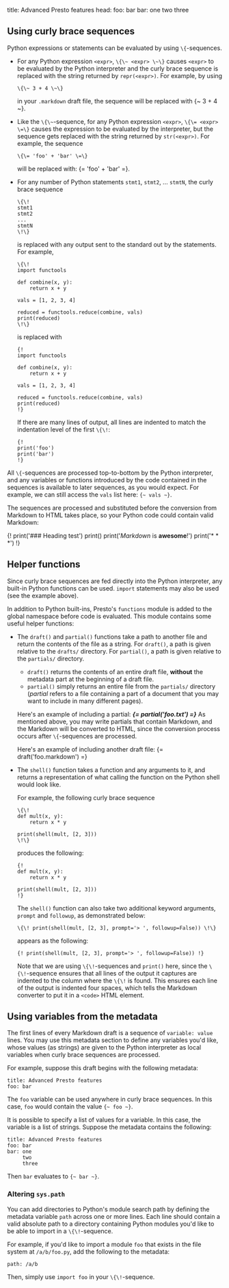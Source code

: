 title: Advanced Presto features
head: <script type="text/javascript" src="foo.js"></script>
foo: bar
bar: one
     two
     three

## Using curly brace sequences

Python expressions or statements can be evaluated by using `\{`-sequences.

*   For any Python expression `<expr>`, `\{\~ <expr> \~\}` causes `<expr>` to
    be evaluated by the Python interpreter and the curly brace sequence is
    replaced with the string returned by `repr(<expr>)`. For example, by using

        \{\~ 3 + 4 \~\}

    in your `.markdown` draft file, the sequence will be replaced
    with {~ 3 + 4 ~}.

*   Like the `\{\~`-sequence, for any Python expression `<expr>`, `\{\= <expr> \=\}`
    causes the expression to be evaluated by the interpreter, but the sequence
    gets replaced with the string returned by `str(<expr>)`. For example,
    the sequence

        \{\= 'foo' + 'bar' \=\}

    will be replaced with: {= 'foo' + 'bar' =}.

*   For any number of Python statements `stmt1`, `stmt2`, ... `stmtN`,
    the curly brace sequence

        \{\!
        stmt1
        stmt2
        ...
        stmtN
        \!\}

    is replaced with any output sent to the standard out by the
    statements. For example,

        \{\!
        import functools

        def combine(x, y):
            return x + y

        vals = [1, 2, 3, 4]

        reduced = functools.reduce(combine, vals)
        print(reduced)
        \!\}

    is replaced with

        {!
        import functools

        def combine(x, y):
            return x + y

        vals = [1, 2, 3, 4]

        reduced = functools.reduce(combine, vals)
        print(reduced)
        !}

    If there are many lines of output, all lines are indented to match
    the indentation level of the first `\{\!`:

        {!
        print('foo')
        print('bar')
        !}

All `\{`-sequences are processed top-to-bottom by the Python interpreter, and
any variables or functions introduced by the code contained in the sequences is
available to later sequences, as you would expect. For example, we can still
access the `vals` list here: `{~ vals ~}`.

The sequences are processed and substituted before the conversion from
Markdown to HTML takes place, so your Python code could contain valid
Markdown:

{!
print('### Heading test')
print()
print('*Markdown* is **awesome**!')
print('* * *')
!}


## Helper functions

Since curly brace sequences are fed directly into the Python interpreter,
any built-in Python functions can be used. `import` statements may also
be used (see the example above).

In addition to Python built-ins, Presto's `functions` module is added
to the global namespace before code is evaluated. This module contains
some useful helper functions:

*   The `draft()` and `partial()` functions take a path to another file and
    return the contents of the file as a string. For `draft()`, a path is given
    relative to the `drafts/` directory. For `partial()`, a path is given
    relative to the `partials/` directory.

    -   `draft()` returns the contents of an entire draft file, **without** the
        metadata part at the beginning of a draft file.
    -   `partial()` simply returns an entire file from the `partials/`
        directory (*partial* refers to a file containing a part of a document
        that you may want to include in many different pages).

    Here's an example of including a partial: ***{= partial('foo.txt') =}***
    As mentioned above, you may write partials that contain Markdown, and the
    Markdown will be converted to HTML, since the conversion process occurs
    after `\{`-sequences are processed.

    Here's an example of including another draft file:
    {= draft('foo.markdown') =}

*   The `shell()` function takes a function and any arguments to it,
    and returns a representation of what calling the function on the Python
    shell would look like.

    For example, the following curly brace sequence

        \{\!
        def mult(x, y):
            return x * y

        print(shell(mult, [2, 3]))
        \!\}

    produces the following:

        {!
        def mult(x, y):
            return x * y

        print(shell(mult, [2, 3]))
        !}

    The `shell()` function can also take two additional keyword
    arguments, `prompt` and `followup`, as demonstrated below:

        \{\! print(shell(mult, [2, 3], prompt='> ', followup=False)) \!\}

    appears as the following:

        {! print(shell(mult, [2, 3], prompt='> ', followup=False)) !}

    Note that we are using `\{\!`-sequences and `print()` here, since
    the `\{\!`-sequence ensures that all lines of the output it captures
    are indented to the column where the `\{\!` is found. This ensures each
    line of the output is indented four spaces, which tells the Markdown
    converter to put it in a `<code>` HTML element.


## Using variables from the metadata

The first lines of every Markdown draft is a sequence of `variable: value`
lines. You may use this metadata section to define any variables you'd like,
whose values (as strings) are given to the Python interpreter as local
variables when curly brace sequences are processed.

For example, suppose this draft begins with the following metadata:

    title: Advanced Presto features
    foo: bar

The `foo` variable can be used anywhere in curly brace sequences. In
this case, `foo` would contain the value `{~ foo ~}`.

It is possible to specify a list of values for a variable. In this case,
the variable is a list of strings. Suppose the metadata contains the
following:

    title: Advanced Presto features
    foo: bar
    bar: one
         two
         three

Then `bar` evaluates to `{~ bar ~}`.

### Altering `sys.path`

You can add directories to Python's module search path by defining the
metadata variable `path` across one or more lines. Each line should
contain a valid absolute path to a directory containing Python modules
you'd like to be able to import in a `\{\!`-sequence.

For example, if you'd like to import a module `foo` that exists in
the file system at `/a/b/foo.py`, add the following to the metadata:

    path: /a/b

Then, simply use `import foo` in your `\{\!`-sequence.
